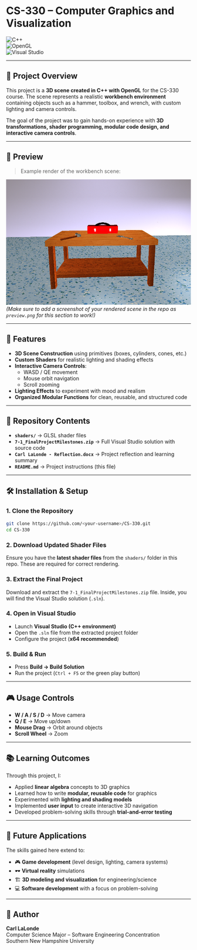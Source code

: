 # CS-330 – Computer Graphics and Visualization  

![C++](https://img.shields.io/badge/C%2B%2B-00599C?style=for-the-badge&logo=c%2B%2B&logoColor=white)  
![OpenGL](https://img.shields.io/badge/OpenGL-5586A4?style=for-the-badge&logo=opengl&logoColor=white)  
![Visual Studio](https://img.shields.io/badge/Visual%20Studio-5C2D91?style=for-the-badge&logo=visualstudio&logoColor=white)  

---

## 📖 Project Overview  
This project is a **3D scene created in C++ with OpenGL** for the CS-330 course. The scene represents a realistic **workbench environment** containing objects such as a hammer, toolbox, and wrench, with custom lighting and camera controls.  

The goal of the project was to gain hands-on experience with **3D transformations, shader programming, modular code design, and interactive camera controls**.  

---

## 🎨 Preview  
> Example render of the workbench scene:  

![Workbench Scene](./preview.png)  
*(Make sure to add a screenshot of your rendered scene in the repo as `preview.png` for this section to work!)*  

---

## 🚀 Features  
- **3D Scene Construction** using primitives (boxes, cylinders, cones, etc.)  
- **Custom Shaders** for realistic lighting and shading effects  
- **Interactive Camera Controls**:  
  - WASD / QE movement  
  - Mouse orbit navigation  
  - Scroll zooming  
- **Lighting Effects** to experiment with mood and realism  
- **Organized Modular Functions** for clean, reusable, and structured code  

---

## 📂 Repository Contents  
- **`shaders/`** → GLSL shader files 
- **`7-1_FinalProjectMilestones.zip`** → Full Visual Studio solution with source code  
- **`Carl LaLonde - Reflection.docx`** → Project reflection and learning summary  
- **`README.md`** → Project instructions (this file)  

---

## 🛠️ Installation & Setup  

### 1. Clone the Repository  
```bash
git clone https://github.com/<your-username>/CS-330.git
cd CS-330
```

### 2. Download Updated Shader Files  
Ensure you have the **latest shader files** from the `shaders/` folder in this repo. These are required for correct rendering.  

### 3. Extract the Final Project  
Download and extract the `7-1_FinalProjectMilestones.zip` file. Inside, you will find the Visual Studio solution (`.sln`).  

### 4. Open in Visual Studio  
- Launch **Visual Studio (C++ environment)**  
- Open the `.sln` file from the extracted project folder  
- Configure the project (**x64 recommended**)  

### 5. Build & Run  
- Press **Build → Build Solution**  
- Run the project (`Ctrl + F5` or the green play button)  

---

## 🎮 Usage Controls  
- **W / A / S / D** → Move camera  
- **Q / E** → Move up/down  
- **Mouse Drag** → Orbit around objects  
- **Scroll Wheel** → Zoom  

---

## 📚 Learning Outcomes  
Through this project, I:  
- Applied **linear algebra** concepts to 3D graphics  
- Learned how to write **modular, reusable code** for graphics  
- Experimented with **lighting and shading models**  
- Implemented **user input** to create interactive 3D navigation  
- Developed problem-solving skills through **trial-and-error testing**  

---

## 📌 Future Applications  
The skills gained here extend to:  
- 🎮 **Game development** (level design, lighting, camera systems)  
- 🕶 **Virtual reality** simulations  
- 🏗 **3D modeling and visualization** for engineering/science  
- 💻 **Software development** with a focus on problem-solving  

---

## 👤 Author  
**Carl LaLonde**  
Computer Science Major – Software Engineering Concentration  
Southern New Hampshire University

